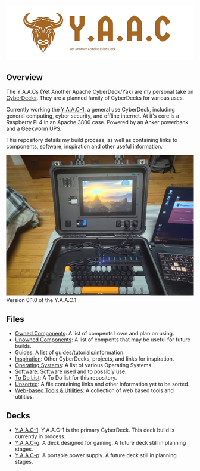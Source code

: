 <!-- ======================================== README.md Start ======================================== -->


<!-- ------------------------------ Intro Start ------------------------------ -->

![Y.A.A.C Logo](img/logos/yaac-high-resolution-logo-transparent.png)

<!-- ------------------------------ Intro End ------------------------------ -->


<!-- ------------------------------ Overview Start ------------------------------ -->

## Overview

The Y.A.A.Cs (Yet Another Apache CyberDeck/Yak) are my personal take on [CyberDecks](https://www.reddit.com/r/CyberDeck/).  They are a planned family of CyberDecks for various uses.

Currently working the [Y.A.A.C-1](/doc/yaac1/index.md), a general use CyberDeck, including general computing, cyber security, and offline internet.  At it's core is a Raspberry Pi 4 in an Apache 3800 case.  Powered by an Anker powerbank and a Geekworm UPS.

This repository details my build process, as well as containing links to components, software, inspiration and other useful information.

![Y.A.A.C-1 v0.1.0](img/yaac/yaac1/yaac1-3-v0-1-0.jpg)
Version 0.1.0 of the Y.A.A.C.1

<!-- ------------------------------ Overview End ------------------------------ -->


<!-- ------------------------------ Files Start ------------------------------ -->

## Files

- [Owned Components](doc/components-owned.md): A list of compents I own and plan on using.
- [Unowned Components](doc/components-unowned.md): A list of compents that may be useful for future builds.
- [Guides](doc/guides.md): A list of guides/tutorials/information.
- [Inspiration](doc/inspiration.md): Other CyberDecks, projects, and links for inspiration.
- [Operating Systems](doc/operating-systems.md): A list of various Operating Systems.
- [Software](doc/software.md): Software used and to possibly use.
- [To Do List](doc/todo.md): A To Do list for this repository.
- [Unsorted](doc/unsorted.md): A file containing links and other information yet to be sorted.
- [Web-based Tools & Utilities](doc/webtools.md): A collection of web based tools and utilities.

<!-- ------------------------------ Files End ------------------------------ -->


<!-- ------------------------------ Decks Start ------------------------------ -->

## Decks
- [Y.A.A.C-1](doc/yaac1/index.md): Y.A.A.C-1 is the primary CyberDeck.  This deck build is currently in process.
- [Y.A.A.C-g](doc/yaacg/index.md): A deck designed for gaming.  A future deck still in planning stages.
- [Y.A.A.C-p](doc/yaacp/index.md): A portable power supply.  A future deck still in planning stages.

<!-- ------------------------------ Decks End ------------------------------ -->


<!-- ------------------------------ Outro Start ------------------------------ -->

<!-- ------------------------------ Outro End ------------------------------ -->


<!-- ======================================== README.md End ======================================== -->
